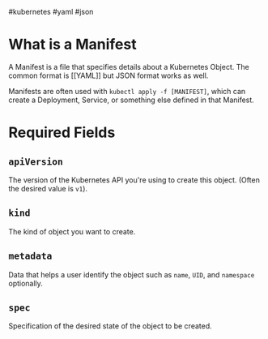 #kubernetes #yaml #json

# What is a Manifest

A Manifest is a file that specifies details about a Kubernetes Object. The common format is [[YAML]] but JSON format works as well.

Manifests are often used with `kubectl apply -f [MANIFEST]`, which can create a Deployment, Service, or something else defined in that Manifest.

# Required Fields

## `apiVersion`

The version of the Kubernetes API you're using to create this object. (Often the desired value is `v1`).

## `kind`

The kind of object you want to create.

## `metadata`

Data that helps a user identify the object such as `name`, `UID`, and `namespace` optionally.
## `spec`

Specification of the desired state of the object to be created.